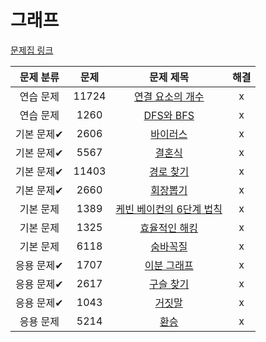 # 그래프

[문제집 링크](https://www.acmicpc.net/workbook/view/9562)

| 문제 분류 | 문제 | 문제 제목 | 해결 |
| :--: | :--: | :--: | :--: |
| 연습 문제 | 11724 | [연결 요소의 개수](https://www.acmicpc.net/problem/11724) | x |
| 연습 문제 | 1260 | [DFS와 BFS](https://www.acmicpc.net/problem/1260) | x |
| 기본 문제✔ | 2606 | [바이러스](https://www.acmicpc.net/problem/2606) | x |
| 기본 문제✔ | 5567 | [결혼식](https://www.acmicpc.net/problem/5567) | x |
| 기본 문제✔ | 11403 | [경로 찾기](https://www.acmicpc.net/problem/11403) | x |
| 기본 문제✔ | 2660 | [회장뽑기](https://www.acmicpc.net/problem/2660) | x |
| 기본 문제 | 1389 | [케빈 베이컨의 6단계 법칙](https://www.acmicpc.net/problem/1389) | x |
| 기본 문제 | 1325 | [효율적인 해킹](https://www.acmicpc.net/problem/1325) | x |
| 기본 문제 | 6118 | [숨바꼭질](https://www.acmicpc.net/problem/6118) | x |
| 응용 문제✔ | 1707 | [이분 그래프](https://www.acmicpc.net/problem/1707) | x |
| 응용 문제✔ | 2617 | [구슬 찾기](https://www.acmicpc.net/problem/2617) | x |
| 응용 문제✔ | 1043 | [거짓말](https://www.acmicpc.net/problem/1043) | x |
| 응용 문제 | 5214 | [환승](https://www.acmicpc.net/problem/5214) | x |
